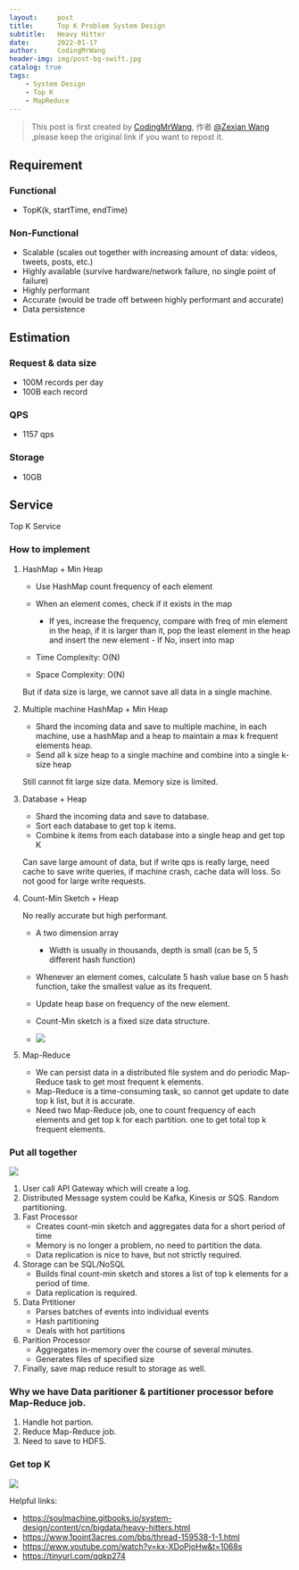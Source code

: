 ```yaml
---
layout:     post
title:      Top K Problem System Design
subtitle:   Heavy Hitter
date:       2022-01-17
author:     CodingMrWang
header-img: img/post-bg-swift.jpg
catalog: true
tags:
    - System Design
    - Top K
    - MapReduce
---
```



> This post is first created by [CodingMrWang](http://codingmrwang.github.io), 作者 [@Zexian Wang](http://github.com/codingmrwang) ,please keep the original link if you want to repost it.


## Requirement
### Functional
- TopK(k, startTime, endTime)

### Non-Functional
- Scalable (scales out together with increasing amount of data: videos, tweets, posts, etc.)
- Highly available (survive hardware/network failure, no single point of failure)
- Highly performant
- Accurate (would be trade off between highly performant and accurate)
- Data persistence

## Estimation
### Request & data size
- 100M records per day
- 100B each record

### QPS
- 1157 qps

### Storage
- 10GB

## Service

Top K Service

### How to implement
1. HashMap + Min Heap

	- Use HashMap count frequency of each element
	- When an element comes, check if it exists in the map
 		- If yes, increase the frequency, compare with freq of min element in the heap, if it is larger than it, pop the least element in the heap and insert the new element		- If No, insert into map

 	- Time Complexity: O(N) 
 	- Space Complexity: O(N)
 	
	But if data size is large, we cannot save all data in a single machine.
	
2. Multiple machine HashMap + Min Heap

	- Shard the incoming data and save to multiple machine, in each machine, use a hashMap and a heap to maintain a max k frequent elements heap.
	- Send all k size heap to a single machine and combine into a single k-size heap

	Still cannot fit large size data. Memory size is limited.
	
3. Database + Heap
	- Shard the incoming data and save to database.
	- Sort each database to get top k items.
	- Combine k items from each database into a single heap and get top K

   Can save large amount of data, but if write qps is really large, need cache to save write queries, if machine crash, cache data will loss. So not good for large write requests.
   
4. Count-Min Sketch + Heap
   
   No really accurate but high performant.
   
   - A two dimension array
   		- Width is usually in thousands, depth is small (can be 5, 5 different hash function)
   	- Whenever an element comes, calculate 5 hash value base on 5 hash function, take the smallest value as its frequent.
   	- Update heap base on frequency of the new element.
	- Count-Min sketch is a fixed size data structure.

   - ![](https://drive.google.com/uc?id=1iIn-QAwxzXMbuZ0ABeWZjjXqGVjd18WV)

5. Map-Reduce
	- We can persist data in a distributed file system and do periodic Map-Reduce task to get most frequent k elements.
   - Map-Reduce is a time-consuming task, so cannot get update to date top k list, but it is accurate.
   - Need two Map-Reduce job, one to count frequency of each elements and get top k for each partition. one to get total top k frequent elements.

### Put all together

![](https://drive.google.com/uc?id=1y_dqL_OtQYGGEEmdjKtDUXDX7wpRl4rX)

1. User call API Gateway which will create a log.
2. Distributed Message system could be Kafka, Kinesis or SQS. Random partitioning.
3. Fast Processor
	- Creates count-min sketch and aggregates data for a short period of time
	- Memory is no longer a problem, no need to partition the data.
 	- Data replication is nice to have, but not strictly required.
4. Storage can be SQL/NoSQL
   - Builds final count-min sketch and stores a list of top k elements for a period of time.
   - Data replication is required.
5. Data Prtitioner
	- Parses batches of events into individual events
	- Hash partitioning
	- Deals with hot partitions
6. Parition Processor
	- Aggregates in-memory over the course of several minutes.
	- Generates files of specified size
7. Finally, save map reduce result to storage as well.

### Why we have Data paritioner & partitioner processor before Map-Reduce job.

1. Handle hot partion.
2. Reduce Map-Reduce job.
3. Need to save to HDFS.

### Get top K
![](https://drive.google.com/uc?id=159fxvM0k22Z6P3yJN9OkG1qYOM_O2dV1)


Helpful links:
- https://soulmachine.gitbooks.io/system-design/content/cn/bigdata/heavy-hitters.html
- https://www.1point3acres.com/bbs/thread-159538-1-1.html
- https://www.youtube.com/watch?v=kx-XDoPjoHw&t=1068s
- https://tinyurl.com/qqkp274

